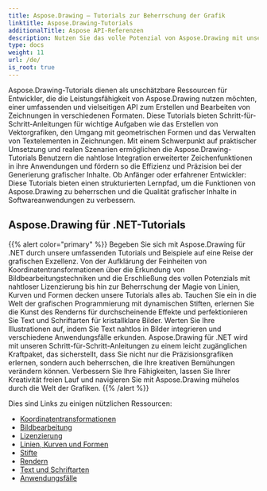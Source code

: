 ```yaml
---
title: Aspose.Drawing – Tutorials zur Beherrschung der Grafik
linktitle: Aspose.Drawing-Tutorials
additionalTitle: Aspose API-Referenzen
description: Nutzen Sie das volle Potenzial von Aspose.Drawing mit unseren umfassenden Tutorials. Beherrschen Sie die sprachübergreifende Grafikmanipulation für eine verbesserte visuelle Darstellung und Effizienz der Software.
type: docs
weight: 11
url: /de/
is_root: true
---
```


Aspose.Drawing-Tutorials dienen als unschätzbare Ressourcen für Entwickler, die die Leistungsfähigkeit von Aspose.Drawing nutzen möchten, einer umfassenden und vielseitigen API zum Erstellen und Bearbeiten von Zeichnungen in verschiedenen Formaten. Diese Tutorials bieten Schritt-für-Schritt-Anleitungen für wichtige Aufgaben wie das Erstellen von Vektorgrafiken, den Umgang mit geometrischen Formen und das Verwalten von Textelementen in Zeichnungen. Mit einem Schwerpunkt auf praktischer Umsetzung und realen Szenarien ermöglichen die Aspose.Drawing-Tutorials Benutzern die nahtlose Integration erweiterter Zeichenfunktionen in ihre Anwendungen und fördern so die Effizienz und Präzision bei der Generierung grafischer Inhalte. Ob Anfänger oder erfahrener Entwickler: Diese Tutorials bieten einen strukturierten Lernpfad, um die Funktionen von Aspose.Drawing zu beherrschen und die Qualität grafischer Inhalte in Softwareanwendungen zu verbessern.

## Aspose.Drawing für .NET-Tutorials
{{% alert color="primary" %}}
Begeben Sie sich mit Aspose.Drawing für .NET durch unsere umfassenden Tutorials und Beispiele auf eine Reise der grafischen Exzellenz. Von der Aufklärung der Feinheiten von Koordinatentransformationen über die Erkundung von Bildbearbeitungstechniken und die Erschließung des vollen Potenzials mit nahtloser Lizenzierung bis hin zur Beherrschung der Magie von Linien, Kurven und Formen decken unsere Tutorials alles ab. Tauchen Sie ein in die Welt der grafischen Programmierung mit dynamischen Stiften, erlernen Sie die Kunst des Renderns für durchscheinende Effekte und perfektionieren Sie Text und Schriftarten für kristallklare Bilder. Werten Sie Ihre Illustrationen auf, indem Sie Text nahtlos in Bilder integrieren und verschiedene Anwendungsfälle erkunden. Aspose.Drawing für .NET wird mit unseren Schritt-für-Schritt-Anleitungen zu einem leicht zugänglichen Kraftpaket, das sicherstellt, dass Sie nicht nur die Präzisionsgrafiken erlernen, sondern auch beherrschen, die Ihre kreativen Bemühungen verändern können. Verbessern Sie Ihre Fähigkeiten, lassen Sie Ihrer Kreativität freien Lauf und navigieren Sie mit Aspose.Drawing mühelos durch die Welt der Grafiken.
{{% /alert %}}

Dies sind Links zu einigen nützlichen Ressourcen:
 
- [Koordinatentransformationen](./net/coordinate-transformations/)
- [Bildbearbeitung](./net/image-editing/)
- [Lizenzierung](./net/licensing/)
- [Linien, Kurven und Formen](./net/lines-curves-and-shapes/)
- [Stifte](./net/pens/)
- [Rendern](./net/rendering/)
- [Text und Schriftarten](./net/text-and-fonts/)
- [Anwendungsfälle](./net/use-cases/)